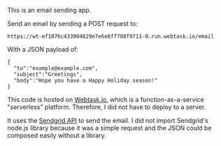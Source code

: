 This is an email sending app.

Send an email by sending a POST request to:
```
https://wt-ef1076c433904629e7e6e8ff788f9711-0.run.webtask.io/email
```

With a JSON payload of:

```
{
  "to":"example@example.com",
  "subject":"Greetings",
  "body":"Hope you have a Happy Holiday season!"
}
```

This code is hosted on [Webtask.io](https://webtask.io/), which is a function-as-a-service "serverless" platform.
Therefore, I did not have to deploy to a server.

It uses the [Sendgrid API](https://sendgrid.com/docs/API_Reference/Web_API_v3/Mail/index.html) to send the email.
I did not import Sendgrid's node.js library because it was a simple request and
the JSON could be composed easily without a library.
